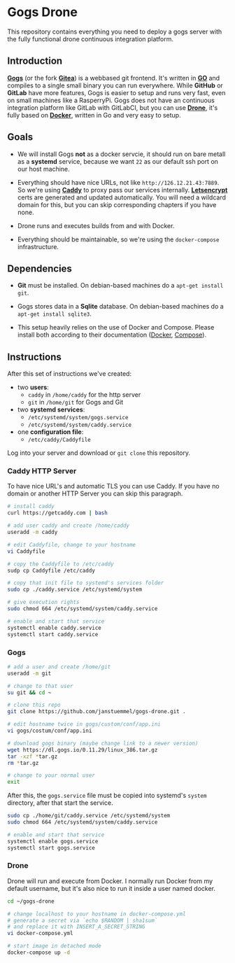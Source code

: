 # Gogs Drone

This repository contains everything you need to deploy a gogs server with the fully functional drone continuous integration platform.

## Introduction

[**Gogs**][gogs] (or the fork [**Gitea**][gitea]) is a webbased git frontend. It's written in [**GO**][go] and compiles to a single small binary you can run everywhere. While **GitHub** or **GitLab** have more features, Gogs is easier to setup and runs very fast, even on small machines like a RasperryPi. Gogs does not have an continuous integration platform like GitLab with GitLabCI, but you can use [**Drone**][drone], it's fully based on [**Docker**][docker], written in Go and very easy to setup.

## Goals

* We will install Gogs **not** as a docker servcie, it should run on bare metall as a **systemd** service, because we want `22` as our default ssh port on our host machine.

* Everything should have nice URLs, not like `http://126.12.21.43:7889`. So we're using [**Caddy**][caddy] to proxy pass our services internally. [**Letsencrypt**][Letsencrypt] certs are generated and updated automatically. You will need a wildcard domain for this, but you can skip corresponding chapters if you have none.

* Drone runs and executes builds from and with Docker.

* Everything should be maintainable, so we're using the `docker-compose` infrastructure.


## Dependencies

* **Git** must be installed. On debian-based machines do a `apt-get install git`.

* Gogs stores data in a **Sqlite** database. On debian-based machines do a `apt-get install sqlite3`.

* This setup heavily relies on the use of Docker and Compose. Please install both according to their documentation ([Docker][docker_install], [Compose][compose_install]).


## Instructions

After this set of instructions we've created:

* two **users**:
  * `caddy` in `/home/caddy` for the http server
  * `git` in `/home/git` for Gogs and Git
* two **systemd services**:
  * `/etc/systemd/system/gogs.service`
  * `/etc/systemd/system/caddy.service`
* one **configuration file**:
  * `/etc/caddy/Caddyfile`

Log into your server and download or `git clone` this repository.

### Caddy HTTP Server

To have nice URL's and automatic TLS you can use Caddy. If you have no domain or another HTTP Server you can skip this paragraph.

```sh
# install caddy
curl https://getcaddy.com | bash

# add user caddy and create /home/caddy
useradd -m caddy

# edit Caddyfile, change to your hostname
vi Caddyfile

# copy the Caddyfile to /etc/caddy
sudp cp Caddyfile /etc/caddy

# copy that init file to systemd's services folder
sudo cp ./caddy.service /etc/systemd/system

# give execution rights
sudo chmod 664 /etc/systemd/system/caddy.service

# enable and start that service
systemctl enable caddy.service
systemctl start caddy.service
```

### Gogs

```sh
# add a user and create /home/git
useradd -m git

# change to that user
su git && cd ~

# clone this repo
git clone https://github.com/janstuemmel/gogs-drone.git .

# edit hostname twice in gogs/custom/conf/app.ini
vi gogs/costum/conf/app.ini

# download gogs binary (maybe change link to a newer version)
wget https://dl.gogs.io/0.11.29/linux_386.tar.gz
tar -xzf *tar.gz
rm *tar.gz

# change to your normal user
exit
```

After this, the `gogs.service` file must be copied into systemd's `system` directory, after that start the service.

```sh
sudo cp ./home/git/caddy.service /etc/systemd/system
sudo chmod 664 /etc/systemd/system/caddy.service

# enable and start that service
systemctl enable gogs.service
systemctl start gogs.service
```

### Drone

Drone will run and execute from Docker. I normally run Docker from my default username, but it's also nice to run it inside a user named docker.

```sh
cd ~/gogs-drone

# change localhost to your hostname in docker-compose.yml
# generate a secret via `echo $RANDOM | sha1sum`
# and replace it with INSERT_A_SECRET_STRING
vi docker-compose.yml

# start image in detached mode
docker-compose up -d
```

[gogs]: https://gogs.io/
[gitea]: https://gitea.io/en-US/
[drone]: https://drone.io/
[docker]: https://www.docker.com/
[go]: https://golang.org/
[caddy]: https://caddyserver.com/
[letsencrypt]: https://letsencrypt.org/
[docker_install]: https://docs.docker.com/engine/installation/
[compose_install]: https://docs.docker.com/compose/install/
